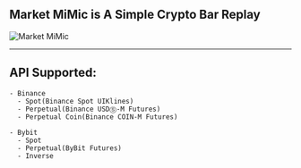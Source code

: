 ## Market MiMic is A Simple Crypto Bar Replay

![Market MiMic](https://github.com/migmig69/market-mimic/blob/main/intro.gif?raw=true)

---
## API Supported:

    - Binance 
      - Spot(Binance Spot UIKlines)
      - Perpetual(Binance USDⓈ-M Futures)
      - Perpetual Coin(Binance COIN-M Futures)

    - Bybit
      - Spot
      - Perpetual(ByBit Futures)
      - Inverse